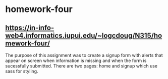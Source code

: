 # homework-four
## https://in-info-web4.informatics.iupui.edu/~logcdoug/N315/homework-four/
The purpose of this assignment was to create a signup form with alerts that appear on screen when information is missing and when the form is sucessfully submitted. There are two pages: home and signup which use sass for styling.
